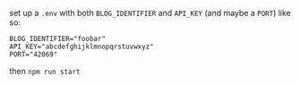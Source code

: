 set up a `.env` with both `BLOG_IDENTIFIER` and `API_KEY` (and maybe a `PORT`) like so:
```
BLOG_IDENTIFIER="foobar"
API_KEY="abcdefghijklmnopqrstuvwxyz"
PORT="42069"
```

then `npm run start`
